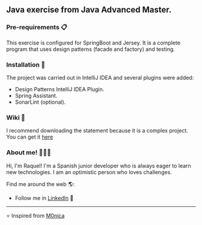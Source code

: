 ## Java exercise from Java Advanced Master.

### Pre-requirements 📋
This exercise is configured for SpringBoot and Jersey. It is a complete program that uses design patterns (facade and factory) and testing.

### Installation 🔧
The project was carried out in IntelliJ IDEA and several plugins were added:
+ Design Patterns IntelliJ IDEA Plugin.
+ Spring Assistant.
+ SonarLint (optional).

### Wiki 📖
I recommend downloading the statement because it is a complex project. You can get it [here](https://mega.nz/file/1RUSwZbK#t3KMFRqYZjw4RLfzo4DsRsO58Sif5-86T7zarVwc7FA)

### About me! 👩🏾‍💻  

Hi, I'm Raquel! I'm a Spanish junior developer who is always eager to learn new technologies. I am an optimistic person who loves challenges.

Find me around the web 🌎:
- Follow me in <a href=https://www.linkedin.com/in/raquel-h-0485311a1/>Linkedln</a> 💼

---

⭐️ Inspired from [M0nica](https://github.com/M0nica)
